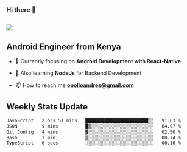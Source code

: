 ### Hi there 👋
<h2 align="left"><img src="https://readme-typing-svg.herokuapp.com?color=000000&lines=I'm+Andrew+Opollo😊;Welcome+to+my+Github😜"> </h2>

## Android Engineer from Kenya


- 🌱 Currently focusing on **Android Development with React-Native**

- 🔭 Also learning **NodeJs** for Backend Development

- 📫 How to reach me **opolloandres@gmail.com**


## Weekly Stats Update
<!--START_SECTION:waka-->

```txt
JavaScript   2 hrs 51 mins   ███████████████████████░░   91.63 %
JSON         9 mins          █▒░░░░░░░░░░░░░░░░░░░░░░░   04.97 %
Git Config   4 mins          ▓░░░░░░░░░░░░░░░░░░░░░░░░   02.50 %
Bash         1 min           ▒░░░░░░░░░░░░░░░░░░░░░░░░   00.74 %
TypeScript   0 secs          ░░░░░░░░░░░░░░░░░░░░░░░░░   00.16 %
```

<!--END_SECTION:waka-->




